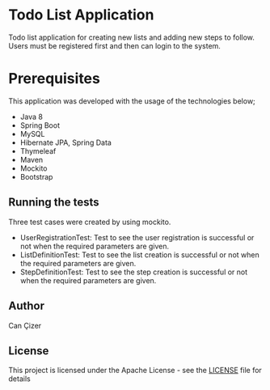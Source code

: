 # Todo List Application

Todo list application for creating new lists and adding new steps to follow.
Users must be registered first and then can login to the system.

# Prerequisites

This application was developed with the usage of the technologies below;

* Java 8
* Spring Boot
* MySQL
* Hibernate JPA, Spring Data
* Thymeleaf
* Maven
* Mockito
* Bootstrap

## Running the tests

Three test cases were created by using mockito. 

* UserRegistrationTest: Test to see the user registration is successful or not when the required parameters are given.
* ListDefinitionTest: Test to see the list creation is successful or not when the required parameters are given.
* StepDefinitionTest: Test to see the step creation is successful or not when the required parameters are given.

## Author

Can Çizer


## License

This project is licensed under the Apache License - see the [LICENSE](LICENSE) file for details
